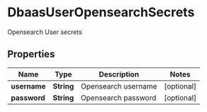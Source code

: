 

# DbaasUserOpensearchSecrets

Opensearch User secrets

## Properties

| Name | Type | Description | Notes |
|------------ | ------------- | ------------- | -------------|
|**username** | **String** | Opensearch username |  [optional] |
|**password** | **String** | Opensearch password |  [optional] |




